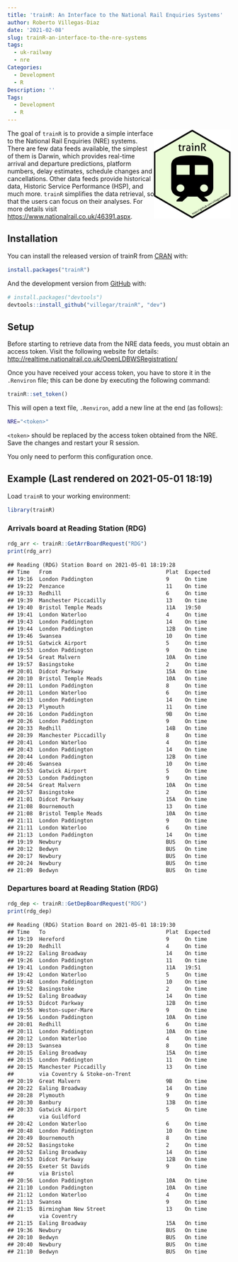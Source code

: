 ```yaml
---
title: 'trainR: An Interface to the National Rail Enquiries Systems'
author: Roberto Villegas-Diaz
date: '2021-02-08'
slug: trainR-an-interface-to-the-nre-systems
tags:
  - uk-railway
  - nre
Categories:
  - Development
  - R
Description: ''
Tags:
  - Development
  - R
---
```


<img src="https://raw.githubusercontent.com/villegar/trainR/main/inst/images/logo.png" alt="logo" align="right" height=200px/>

The goal of `trainR` is to provide a simple interface to the 
National Rail Enquiries (NRE) systems. There are few data feeds 
available, the simplest of them is Darwin, which provides real-time 
arrival and departure predictions, platform numbers, delay estimates, 
schedule changes and cancellations. Other data feeds provide historical 
data, Historic Service Performance (HSP), and much more. `trainR` 
simplifies the data retrieval, so that the users can focus on their 
analyses. For more details visit 
https://www.nationalrail.co.uk/46391.aspx.

## Installation

You can install the released version of trainR from [CRAN](https://CRAN.R-project.org) with:

``` r
install.packages("trainR")
```

And the development version from [GitHub](https://github.com/) with:

``` r
# install.packages("devtools")
devtools::install_github("villegar/trainR", "dev")
```

## Setup
Before starting to retrieve data from the NRE data feeds, you must obtain an access token. 
Visit the following website for details: http://realtime.nationalrail.co.uk/OpenLDBWSRegistration/

Once you have received your access token, you have to store it in the `.Renviron` file; this can be 
done by executing the following command:


```r
trainR::set_token()
```

This will open a text file, `.Renviron`, add a new line at the end (as follows):

```bash
NRE="<token>"
```

`<token>` should be replaced by the access token obtained from the NRE. Save the changes and restart 
your R session.

You only need to perform this configuration once.

## Example (Last rendered on 2021-05-01 18:19)

Load `trainR` to your working environment:

```r
library(trainR)
```

### Arrivals board at Reading Station (RDG)


```r
rdg_arr <- trainR::GetArrBoardRequest("RDG")
print(rdg_arr)
```

```
## Reading (RDG) Station Board on 2021-05-01 18:19:28
## Time   From                                    Plat  Expected
## 19:16  London Paddington                       9     On time
## 19:22  Penzance                                11    On time
## 19:33  Redhill                                 6     On time
## 19:39  Manchester Piccadilly                   13    On time
## 19:40  Bristol Temple Meads                    11A   19:50
## 19:41  London Waterloo                         4     On time
## 19:43  London Paddington                       14    On time
## 19:44  London Paddington                       12B   On time
## 19:46  Swansea                                 10    On time
## 19:51  Gatwick Airport                         5     On time
## 19:53  London Paddington                       9     On time
## 19:54  Great Malvern                           10A   On time
## 19:57  Basingstoke                             2     On time
## 20:01  Didcot Parkway                          15A   On time
## 20:10  Bristol Temple Meads                    10A   On time
## 20:11  London Paddington                       8     On time
## 20:11  London Waterloo                         6     On time
## 20:13  London Paddington                       14    On time
## 20:13  Plymouth                                11    On time
## 20:16  London Paddington                       9B    On time
## 20:26  London Paddington                       9     On time
## 20:33  Redhill                                 14B   On time
## 20:39  Manchester Piccadilly                   8     On time
## 20:41  London Waterloo                         4     On time
## 20:43  London Paddington                       14    On time
## 20:44  London Paddington                       12B   On time
## 20:46  Swansea                                 10    On time
## 20:53  Gatwick Airport                         5     On time
## 20:53  London Paddington                       9     On time
## 20:54  Great Malvern                           10A   On time
## 20:57  Basingstoke                             2     On time
## 21:01  Didcot Parkway                          15A   On time
## 21:08  Bournemouth                             13    On time
## 21:08  Bristol Temple Meads                    10A   On time
## 21:11  London Paddington                       9     On time
## 21:11  London Waterloo                         6     On time
## 21:13  London Paddington                       14    On time
## 19:19  Newbury                                 BUS   On time
## 20:12  Bedwyn                                  BUS   On time
## 20:17  Newbury                                 BUS   On time
## 20:24  Newbury                                 BUS   On time
## 21:09  Bedwyn                                  BUS   On time
```

### Departures board at Reading Station (RDG)


```r
rdg_dep <- trainR::GetDepBoardRequest("RDG")
print(rdg_dep)
```

```
## Reading (RDG) Station Board on 2021-05-01 18:19:30
## Time   To                                      Plat  Expected
## 19:19  Hereford                                9     On time
## 19:20  Redhill                                 4     On time
## 19:22  Ealing Broadway                         14    On time
## 19:26  London Paddington                       11    On time
## 19:41  London Paddington                       11A   19:51
## 19:42  London Waterloo                         5     On time
## 19:48  London Paddington                       10    On time
## 19:52  Basingstoke                             2     On time
## 19:52  Ealing Broadway                         14    On time
## 19:53  Didcot Parkway                          12B   On time
## 19:55  Weston-super-Mare                       9     On time
## 19:56  London Paddington                       10A   On time
## 20:01  Redhill                                 6     On time
## 20:11  London Paddington                       10A   On time
## 20:12  London Waterloo                         4     On time
## 20:13  Swansea                                 8     On time
## 20:15  Ealing Broadway                         15A   On time
## 20:15  London Paddington                       11    On time
## 20:15  Manchester Piccadilly                   13    On time
##        via Coventry & Stoke-on-Trent           
## 20:19  Great Malvern                           9B    On time
## 20:22  Ealing Broadway                         14    On time
## 20:28  Plymouth                                9     On time
## 20:30  Banbury                                 13B   On time
## 20:33  Gatwick Airport                         5     On time
##        via Guildford                           
## 20:42  London Waterloo                         6     On time
## 20:48  London Paddington                       10    On time
## 20:49  Bournemouth                             8     On time
## 20:52  Basingstoke                             2     On time
## 20:52  Ealing Broadway                         14    On time
## 20:53  Didcot Parkway                          12B   On time
## 20:55  Exeter St Davids                        9     On time
##        via Bristol                             
## 20:56  London Paddington                       10A   On time
## 21:10  London Paddington                       10A   On time
## 21:12  London Waterloo                         4     On time
## 21:13  Swansea                                 9     On time
## 21:15  Birmingham New Street                   13    On time
##        via Coventry                            
## 21:15  Ealing Broadway                         15A   On time
## 19:36  Newbury                                 BUS   On time
## 20:10  Bedwyn                                  BUS   On time
## 20:40  Newbury                                 BUS   On time
## 21:10  Bedwyn                                  BUS   On time
```
